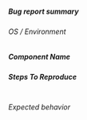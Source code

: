 <!--- Verify first that your issue is not already reported on GitHub -->
<!--- Also test if the latest release and devel branch are affected too -->

##### Bug report summary
<!-- A clear and concise description of what the bug is. -->

###### OS / Environment
<!--- Provide all relevant information below, e.g. OS distribution, running in container, etc. -->

##### Component Name
<!--- Write the short name of the module or plugin below -->

##### Steps To Reproduce
<!--- Describe exactly how to reproduce the problem, using a minimal test-case -->

<!--- Paste configuration you used between quotes below -->
```yaml

```

<!--- HINT: You can paste gist.github.com links for larger files -->

###### Expected behavior
<!-- A clear and concise description of what you expected to happen. -->
